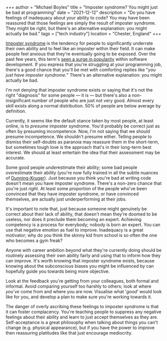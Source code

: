 +++
author = "Michael Boyles"
title = "Imposter syndrome? You might just be bad at programming"
date = "2021-12-12"
description = "Do you have feelings of inadequacy about your ability to code? You may have been reassured that those feelings are simply the result of imposter syndrome. They might be right, but there's an alternative explanation: you might actually be bad."
tags = ["tech industry"]
location = "Chester, England"
+++

[Imposter syndrome](https://en.wikipedia.org/wiki/Impostor_syndrome) is the tendency for people to significantly underrate
their own ability and to feel like an imposter within their field. It can make people feel anxious that they're
eventually going to be exposed. Over the past few years, this term's [seen a surge in popularity](https://trends.google.com/trends/explore?date=all&q=imposter%20syndrome,impostor%20syndrome)
within software development. If you express that you're struggling at your programming job, there's a good
chance that you'll be met with comforting replies like "*you just have imposter syndrome.*" There's an alternative
explanation: you might actually be bad.

<!--more-->

I'm not denying that imposter syndrome exists or saying that it's not the right "diagnosis" for some people &mdash; it is &mdash;
but there's also a non-insignificant number of people who are just not very good. Almost every skill exists along a
normal distribution. 50% of people are below average by definition.

Currently, it seems like the default stance taken by most people, at least online, is to *presume* imposter syndrome.
You'd probably be correct just as often by presuming incompetence. Now, I'm not saying that we should presume incompetence.
We shouldn't presume either. Telling people to dismiss their self-doubts as paranoia may reassure them in the short-term,
but sometimes tough love is the approach that's in their long-term best interest. We should at least entertain the idea
that their assessment may be accurate.

Some good people *under*estimate their ability; some bad people *over*estimate their ability (you're now fully trained in all the
subtle nuances of [Dunning-Kruger](https://en.wikipedia.org/wiki/Dunning%E2%80%93Kruger_effect)). Just because you think you're
bad at writing code doesn't mean you have imposter syndrome. There's a non-zero chance that you're just *right*. At least some proportion
of the people who've been convinced that they have imposter syndrome, or have convinced themselves, are actually just
underperforming at their jobs.

It's important to note that, just because someone might genuinely be correct about their lack of ability, that
doesn't mean they're doomed to be useless, nor does it preclude them becoming an expert. Achieving competency is a process 
for everybody; nobody is born an expert. You can use that negative emotion as fuel to improve. Inadequacy is a great motivator;
why do you think the skinny kid from school is so often the one who becomes a gym freak?

Anyone with career ambition beyond what they're currently doing should be routinely assessing their own ability fairly
and using that to inform how they can improve. It's worth knowing that imposter syndrome exists, because knowing about
the subconscious biases you might be influenced by can hopefully guide you towards being more objective.

Look at the feedback you're getting from your colleagues, both formal and informal. Avoid comparing yourself too harshly
to others; look at where *you've* come from and where you are now. Visualise what '*good*' would look like for you, and
develop a plan to make sure you're working towards it.

The danger of overly ascribing these feelings to imposter syndrome is that it can foster complacency. You're teaching
people to suppress any negative feelings about their ability and learn to just accept themselves as they are.
Self-acceptance is a great philosophy when talking about things you can't change (e.g. physical appearance), but if you
have the power to improve then reassuring platitudes like that just encourage mediocrity.
